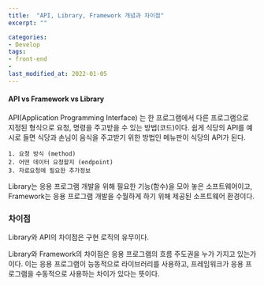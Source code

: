 ```yaml
---
title:  "API, Library, Framework 개념과 차이점"
excerpt: ""

categories:
- Develop
tags:
- front-end
- 
last_modified_at: 2022-01-05
---
```


#### API vs Framework vs Library

API(Application Programming Interface) 는 한 프로그램에서 다른 프로그램으로 지정된 형식으로 요청, 명령을 주고받을 수 있는 방법(코드)이다. 쉽게 식당의 API를 예시로 들면 식당과 손님이 음식을 주고받기 위한 방법인 메뉴판이 식당의 API가 된다. 

```
1. 요청 방식 (method)
2. 어떤 데이터 요청할지 (endpoint)
3. 자료요청에 필요한 추가정보
```

Library는 응용 프로그램 개발을 위해 필요한 기능(함수)을 모아 놓은 소프트웨어이고, Framework는 응용 프로그램 개발을 수월하게 하기 위해 제공된 소프트웨어 환경이다. 

### 차이점 

Library와 API의 차이점은 구현 로직의 유무이다.

Library와 Framework의 차이점은 응용 프로그램의 흐름 주도권을 누가 가지고 있는가이다. 이는 응용 프로그램이 능동적으로 라이브러리를 사용하고, 프레임워크가 응용 프로그램을 수동적으로 사용하는 차이가 있다는 뜻이다.